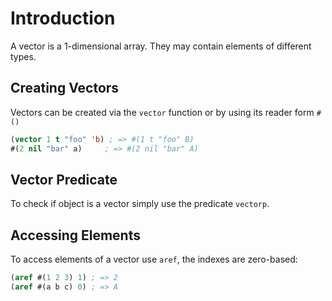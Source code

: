 # Introduction

A vector is a 1-dimensional array.
They may contain elements of different types.

## Creating Vectors

Vectors can be created via the `vector` function or by using its reader form `#()`

```lisp
(vector 1 t "foo" 'b) ; => #(1 t "foo" B)
#(2 nil "bar" a)     ; => #(2 nil "bar" A)
```

## Vector Predicate

To check if object is a vector simply use the predicate `vectorp`.

## Accessing Elements

To access elements of a vector use `aref`, the indexes are zero-based:

```lisp
(aref #(1 2 3) 1) ; => 2
(aref #(a b c) 0) ; => A
```
